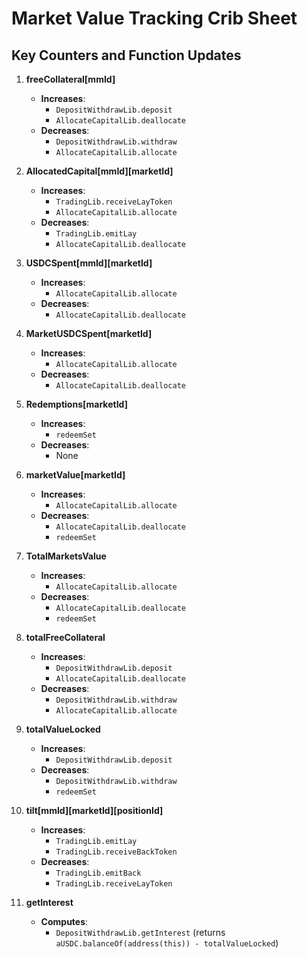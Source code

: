 # Market Value Tracking Crib Sheet

## Key Counters and Function Updates

1. **freeCollateral[mmId]**
   - **Increases**:
     - `DepositWithdrawLib.deposit`
     - `AllocateCapitalLib.deallocate`
   - **Decreases**:
     - `DepositWithdrawLib.withdraw`
     - `AllocateCapitalLib.allocate`

2. **AllocatedCapital[mmId][marketId]**
   - **Increases**:
     - `TradingLib.receiveLayToken`
     - `AllocateCapitalLib.allocate`
   - **Decreases**:
     - `TradingLib.emitLay`
     - `AllocateCapitalLib.deallocate`

3. **USDCSpent[mmId][marketId]**
   - **Increases**:
     - `AllocateCapitalLib.allocate`
   - **Decreases**:
     - `AllocateCapitalLib.deallocate`

4. **MarketUSDCSpent[marketId]**
   - **Increases**:
     - `AllocateCapitalLib.allocate`
   - **Decreases**:
     - `AllocateCapitalLib.deallocate`

5. **Redemptions[marketId]**
   - **Increases**:
     - `redeemSet`
   - **Decreases**:
     - None

6. **marketValue[marketId]**
   - **Increases**:
     - `AllocateCapitalLib.allocate`
   - **Decreases**:
     - `AllocateCapitalLib.deallocate`
     - `redeemSet`

7. **TotalMarketsValue**
   - **Increases**:
     - `AllocateCapitalLib.allocate`
   - **Decreases**:
     - `AllocateCapitalLib.deallocate`
     - `redeemSet`

8. **totalFreeCollateral**
   - **Increases**:
     - `DepositWithdrawLib.deposit`
     - `AllocateCapitalLib.deallocate`
   - **Decreases**:
     - `DepositWithdrawLib.withdraw`
     - `AllocateCapitalLib.allocate`

9. **totalValueLocked**
   - **Increases**:
     - `DepositWithdrawLib.deposit`
   - **Decreases**:
     - `DepositWithdrawLib.withdraw`
     - `redeemSet`

10. **tilt[mmId][marketId][positionId]**
    - **Increases**:
      - `TradingLib.emitLay`
      - `TradingLib.receiveBackToken`
    - **Decreases**:
      - `TradingLib.emitBack`
      - `TradingLib.receiveLayToken`

11. **getInterest**
    - **Computes**:
      - `DepositWithdrawLib.getInterest` (returns `aUSDC.balanceOf(address(this)) - totalValueLocked`)